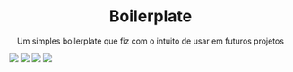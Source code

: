 <h1 align="center">Boilerplate</h1>
<p align="center">Um simples boilerplate que fiz com o intuito de usar em futuros projetos</p>
<span>
<img src="https://img.shields.io/static/v1?label=mongoose&message=^6.9.0&color=blue&style=plastic&logo=npm">
</span>
<span>
<img src="https://img.shields.io/static/v1?label=express&message=^4.18.2&color=blue&style=plastic&logo=express">
</span>
<span>
<img src="https://img.shields.io/static/v1?label=webpack&message=^5.75.0&color=blue&style=plastic&logo=webpack">
</span>
<span>
<img src="https://img.shields.io/static/v1?label=dotenv&message=^16.0.3&color=blue&style=plastic&logo=dotenv">
</span>
